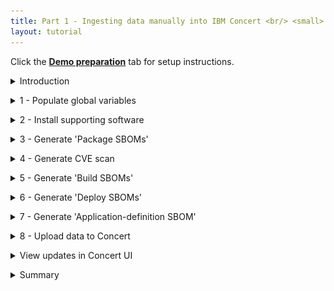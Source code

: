 ```yaml
---
title: Part 1 - Ingesting data manually into IBM Concert <br/> <small> <i> Tech Sales enablement </i> </small>
layout: tutorial
---
```


<span id="top"></span>

Click the [**Demo preparation**](demo-preparation) tab for setup instructions.

<details markdown="1">

<summary>Introduction</summary>

In this video, we’ll show you how to ingest data into IBM Concert. 

The first part of the video will walk you through the manual process to help you understand the details of how Concert works. 

Let’s start with ingesting data manually into Concert. This is important for your understanding the different types of data and formats that Concert supports. 

For our demo, we’ll use the Quote of the Day application, which consists of 10 microservices. The final result will showcase a populated Concert Arena View with all the underlying components of the application and the prioritized CVEs.

Let’s get started.

<br/>

</details>

<p/>

<details markdown="1">

<summary>1 - Populate global variables</summary>

<inline-notification text="Line numbers may vary as helper scripts get updated."></inline-notification>

| **Terms** | **Screenshot** | **Description** |
| :--- | :--- | :--- |
| Line 51: <br/> **PLATFORM_ARCH** | <img src="images/1-1.png" width="700" /> | Placeholder |
| **Placeholder** | <img src="images/1-2.png" width="700" /> | Placeholder |
| **Placeholder** | <img src="images/1-3.png" width="750" /> | Placeholder |
| **Placeholder** | <img src="images/1-4.png" width="300" /> | Placeholder |
| **Application criticality** | <img src="images/1-5.png" width="350" /> | Placeholder |
| **Placeholder** | <img src="images/1-6.png" width="350" /> | Placeholder | 
| **Placeholder** | <img src="images/1-7.png" width="350" /> | Placeholder |
| **Placeholder** | <img src="images/1-8.png" width="350" /> | Placeholder |
| **Placeholder** | <img src="images/1-9.png" width="350" /> | Placeholder |
| **Placeholder** | <img src="images/1-10.png" width="800" /> | Placeholder |
| **Placeholder** | <img src="images/1-11.png" width="350" /> | Placeholder |
| **Placeholder** | <img src="images/1-12.png" width="350" /> | Placeholder |
| **Placeholder** | <img src="images/1-13.png" width="350" /> | Placeholder |
| **Placeholder** | <img src="images/1-14.png" width="600" /> | Placeholder |
| **Placeholder** | <img src="images/1-15.png" width="350" /> | Placeholder |
| **Placeholder** | <img src="images/1-16.png" width="350" /> | Placeholder |
| **Placeholder** | <img src="images/1-17.png" width="300" /> | Placeholder |
| **Placeholder** | <img src="images/1-18.png" width="400" /> | Placeholder |
| **Placeholder** | <img src="images/1-19.png" width="450" /> | Placeholder |

With the helper scripts downloaded, we are now ready populate application environment variables needed by the Concert toolkit. 

We begin by opening the concert-pm-utils repo code we downloaded in the pre-requisites section and open the global_environment_variables file. This file contains all the details of the demo qotd application and its environment.

<!-- <Show source code for install script> -->

At the top of the file is some information about the repository and script setup. 

The first thing we need to do is on line 51 where we define the operating system we’re working on. For Mac and Linux users, we set the value of the PLATFORM_ARCH property "linux/amd64".
<br/> <img src="images/1-1.png" width="1000" />

The next line to update is line 58, where we specify the container platform for building our images. You can choose either Docker or Podman. For this demo, we'll use Docker, so we’ll enter 1 in this field.
<br/> <img src="images/1-2.png" width="900" />

After that, we scroll down to the demo app section and give the application a name. 
<br/> <img src="images/1-3.png" width="1100" />

On line 79, we’ll name it "quote-of-the-day."
<br/> <img src="images/1-4.png" width="400" />

The next step is to define how critical this application is to our organization. We’ll use a scale from 1 to 5, with 1 being the least critical and 5 being the most. For this demo, we'll set the criticality to 4. The criticality rating plays a big role in how Concert calculates the risk score, so setting this value correctly is key to getting the most out of Concert’s prioritization recommendations.
<br/> <img src="images/1-5.png" width="450" />

Next, on line 91, we’ll list the URLs where the source code for the qotd application is stored. Our qotd application is set up as a polyrepo in GitLab, which means each microservice has its own repository. Since the qotd application has 10 microservices, we’ll enter 10 repository URLs in this variable.
<br/> <img src="images/1-6.png" width="450" />

Since we’re using the latest version of the application, we will set the next variable to "latest" on line 104.
<br/> <img src="images/1-7.png" width="400" />

Since this is a manual script with all the information being static, we need to populate the next variable with all the different microservices or components of the application on line 107. This is a positional array, so the order of the microservices listed here is important. For example, the first microservice corresponds to the first repository we listed earlier, and the same order will apply to the other variables below.
<br/> <img src="images/1-8.png" width="450" />

Next on line 122, we will list the names of the microservice repos in the same order as they are above.
<br/> <img src="images/1-9.png" width="450" />

Next, we’ll specify the folder where the source code for each microservice is located on your machine. We’ll use the relative path for this.
<br/> <img src="images/1-10.png" width="1200" />

Next, we’ll fill in the next variable with the URL for each of the images corresponding to the microservices listed above. As mentioned earlier, each microservice should have exactly one image.
<br/> <img src="images/1-11.png" width="400" />

Next, we’ll enter the tags for each image. For this exercise, we’ll be working with the latest images, so we’ll use the tag "latest."
<br/> <img src="images/1-12.png" width="400" />

Next, we’ll specify the branch for each of the repositories we listed earlier. For this exercise, we’ll be working with the "main" branch, so let’s enter "main" for each repository.
<br/> <img src="images/1-13.png" width="400" />

The next variable is a list of all the access points used by the microservices in this application. We’ll use an array of strings, with each element separated by a specific separator character. For each access point we will provide the name of the microservice it belongs to, the name of the environment the access point is on (for example, dev, qa, stage, prod), the name of the access point, the url of the access point, and most importantly, the visibility or exposure of the access point, either public or private. It’s useful to note that if no exposure parameter is provided, Concert will default it to public.

Each microservice can have multiple access points. For this exercise, we’ll fill line 204 with 23 access points.
<br/> <img src="images/1-14.png" width="750" />

The next few variables would normally be populated automatically in a CI/CD pipeline. However, for this exercise, we will manually set the build number to 56 on line 231. Then, we’ll set the Inventory build number to 9 on line 233 and the URN Prefix on line 235 to "urn:ibm:appmgmt"
<br/> <img src="images/1-15.png" width="400" />

Next, let’s fill in the next section with the details of the Kubernetes container used in this exercise.
<br/> <img src="images/1-16.png" width="450" />

Finally, let’s populate the variables on lines 257 to 260 with the company's contact information. This information is necessary for generating the Application Definition SBOM. For this exercise, we’ll use IBM’s information to fill these variables.
<br/> <img src="images/1-17.png" width="400" />

We’ve finished setting up our demo app. Now, let’s configure the system variables. The global_environment.variables file is already prepopulated with the information needed to download the toolkit and other supporting details. However, we still need to provide the information for the IBM Concert instance that we’ll be using in this exercise.

On line 322, enter the token obtained from your IBM Concert console. Keep "0000-0000-0000-0000" as the instance ID on line 320.
<br/> <img src="images/1-18.png" width="600" />

Now let’s fill in the information required to connect remotely to IBM Concert through its API. On line 312, populate the CONCERT_INGESTION_USER with any admin username; for this exercise, we’ll use "ibmconcert." Next, enter the password on line 314; we’ll use "ITZtemp42024". Then, on line 318, populate CONCERT_INGESTION_ENDPOINT with the full URL of the IBM Concert instance. 
<br/> <img src="images/1-19.png" width="600" />

**[Go to top](#top)**

<br/><br/>

</details>

<p/>

<details markdown="1">

<summary>2 - Install supporting software</summary>

With the environment variables populated, we can now install the software needed to run this demo. 

To install all supporting software, we run the install_supporting_software shell script. The script will install software like the IBM Concert toolkit, Grype, Docker, and many others needed for this demo.

Run the install_pre_reqs.sh shell script:

<code class="code-block"> ./install_pre_reqs.sh </code>

The shell script will install the following: <br/>

| **Software** | **Description** |
| :--- | :--- |
| **IBM Concert toolkit** | Framework required to generate SBOMs and interact with IBM Concert APIs |
| **grype** | Vulnerability scanner for container images and filesystems |
| **Syft** | Tool for generating SBOMs from container images and filesystems |
| **cdxgen** | Tool required to generate CycloneDX SBOMs for various programming languages |
| **Python3** and **pip3** | Essential for running Python scripts and managing Python packages |
| **Homebrew** | Package manager for macOS that simplifies the installation, updating and management of software and libraries |
| **Node.js** | Required to enable the execution of JavaScript code server-side and the development of scalable network applications |
| **nvm** | Enable you to manage multiple versions of Node.js, making it easy to switch between different versions for various projects and development environments |
| **rpm** | Needed for installing certain packages like Syft |
| **Gradle** | Open-source build automation tool that streamlines the building, testing and deployment of software projects with its flexible and powerful capabilities |
| **jq** | Lightweight and flexible command-line JSON processor, essential for parsing, manipulating and transforming JSON data |
| **Bazel** | Powerful build and test tool that automates the process of compiling and testing large codebases efficiently |
| **GitHub CLI** | Tool for managing GitHub repositories from the command line |
| **Docker** | Platform for running and deploying containers and applications |

<img src="images/2-1.png" width="800" />

**[Go to top](#top)**

<br/><br/>

</details>

<p/>

<details markdown="1">

<summary>3 - Generate 'Package SBOMs'</summary>

Now let’s walk through how to ingest SBOMs (Software Bill of Materials) and CVEs into IBM Concert.

This slide shows the two variations of SBOMs that IBM Concert ingests.
<br/> <img src="images/sboms.jpeg" width="800" />

On the left, we see that Concert ingests the industry standard cycloneDX SBOM generated by various tools like cycloneDX, Syft and CDXgen. These SBOMs are called Package SBOMs.

On the right, we see that Concert also ingests SBOMs that are specific to Concert. These SBOMs are extenstions of the cycloneDX format and are customized for Concert. These SBOMs are called ‘Concert-defined’ SBOMs. 

| **Concert-defined SBOMs** | **Details** |
| :--- | :--- | :--- | :--- |
| **Build SBOMs** | For each individual microservice, provides an inventory of: <br/> • Associated images and their versions <br/> • Repositories and their branches|
| **Deploy SBOMs** | For each combination of microservice and environment, provides an inventory of: <br/> • Access points <br/> • External dependencies |
| **Application-definition SBOM** | Defines the boundaries of an application, including the following underlying elements: <br/> • Microservices <br/> • Repositories <br/> • Images <br/> • Environments <br/> • Application criticality <br/> • Access points and their exposure levels |

The first SBOM file is the Package SBOM: which gets its name because Concert takes an inventory of what’s in the software packages. Concert ingests two types of package SBOMs, one that scans the the source code and the second that scans the images.

<!-- <show section in script where toolkit image is pulled> -->

We will use the IBM Concert Toolkit (v1.0.1) to generate both types of package SBOMs.

<img src="images/3-1.png" width="800" />

<!-- <show section in script where code scan is called> -->

The code scan command in the Concert toolkit uses CDXgen to analyze the codebase, identifying all software packages and dependencies.

<!-- <show section in script where image scan is called> -->

The image scan command uses Syft to analyze the containerized application image for vulnerabilities and compliance issues, ensuring the image is secure before deployment.

In both cases, the toolkit generates a JSON file in standard CycloneDX format.

To execute both tasks we will run the generate_package_sbom.sh shell script: <br/><br/> <code class="code-block"> ./generate_package_sbom.sh </code>

The output of this command will be an image-scan SBOM and a code-scan SBOM file for each microservice.

<!-- <show generated package SBOM files on the computer> -->

<img src="images/3-2.png" width="800" />

<img src="images/3-3.png" width="800" />

**[Go to top](#top)**

<br/><br/>

</details>

<p/>

<details markdown="1">

<summary>4 - Generate CVE scan</summary>

The next step involves using Grype to conduct a vulnerability scan by analyzing container images. We chose Grype for this demo because it’s open source, but customers will often use tools like Twistlock or Trivy.

<!-- <show script where Grype command is called and how it’s converting it to a format that Concert can accept> -->

This process is carried out by executing the generate_cve_csv_file.sh  shell script: <br/><br/> <code class="code-block"> ./generate_cve_csv_file.sh </code>

The output of this command will be a CVE file in CSV format for each microservice image in the application.

<!-- <show CVE scans generated on the computer> -->

<img src="images/4-1.png" width="800" />

Here we can see CVE scan files generated, one for every microservice image in our qotd application.

**[Go to top](#top)**

<br/><br/>

</details>

<p/>

<details markdown="1">

<summary>5 - Generate 'Build SBOMs'</summary>

IBM concert ingests custom SBOM files called ConcertDef. These are an extension of the cycloneDX format. The three concert-defined SBOMs are called: Build, Deploy, and Application Definition.

Let’s start with the Build SBOM.

We will use the toolkit to generate the build SBOM file, which is a detailed inventory that includes information about the libraries, frameworks, tools, and other dependencies that were used to build the software application.

<!-- <show script where build-sbom command is called> -->

This process is carried out by executing the generate_build_sbom.sh shell script: <br/><br/> <code class="code-block"> ./generate_build_sbom.sh </code>

For each microservice image of the target application, a build SBOM  will be generated in the ./toolkit-data directory.

<!-- <show files in toolkit data directory> -->

<!-- <open one build sbom> -->

<img src="images/5-1.png" width="800" />

**[Go to top](#top)**

<br/><br/>

</details>

<p/>

<details markdown="1">

<summary>6 - Generate 'Deploy SBOMs'</summary>

The next step involves using the toolkit to generate the deploy SBOM file where the public and private access points are defined. The deploy SBOM focuses on the software as it is actually deployed in a specific environment, including any environment-specific configurations or dependencies.

<!-- <show script where deploy-sbom command is called> -->

This process is carried out by executing the generate_deploy_sbom.sh shell script: <br/><br/> <code class="code-block"> ./generate_deploy_sbom.sh </code>

For each pair of microservice and environment defined for the target application, a deploy SBOM will be generated in the ./toolkit-data directory. 

<!-- <show toolkit-data directory where SBOMs are generated (14)> --> 

involves using the toolkit to generate the Application Definition SBOM file, which is a detailed record of all elements involved in the application, from its core components to external dependencies, configuration settings, and runtime environments.

<img src="images/6-1.png" width="800" />

**[Go to top](#top)**

<br/><br/>

</details>

<p/>

<details markdown="1">

<summary>7 - Generate 'Application-definition SBOM'</summary>

The last SBOM to be generated is the Application definition SBOM. This SBOM is where the  application criticality is defined. As mentioned earlier the application criticality plays a significant role in Concert’s calculation of risk prioritization and recommendations.

<!-- <show script where app-definition command is called> -->

This process is carried out by executing the generate_app_def.sh shell script: <br/><br/> <code class="code-block"> ./generate_app_def.sh </code>

Unlike the other SBOMs, the Application-definition SBOM is defined at the application level instead of the microservice level. This enables Concert to have an application-centric view and only one Application-definition SBOM is required for each application, regardless of how many microservices it has.

An Application-definition SBOM will be generated in the ./toolkit-data directory. 

<!-- <show toolkit-data directory where Application Definition SBOM is generated (1)> -->

<img src="images/7-1.png" width="800" />

**[Go to top](#top)**

<br/><br/>

</details>

<p/>

<details markdown="1">

<summary>8 - Upload data to Concert</summary>

The final step is to upload all the generated data into IBM Concert to make it accessible in the Concert UI. This can be done by executing the upload_data_concert.sh  shell script. 

<!-- <show script with upload details> -->

This utility script automates the process, allowing multiple Concert-supported files to be uploaded at once, eliminating the need for manual uploads: <br/><br/> <code class="code-block"> ./upload_data_concert.sh </code>

Alternatively, you can manually upload all relevant files from the ./toolkit-data directory to IBM Concert using the user interface, one by one.

<inline-notification text="Once all files are processed, they will be zipped and moved to the ./processed folder."></inline-notification>

**[Go to top](#top)**

<br/><br/>

</details>

<p/>

<details markdown="1">

<summary>View updates in Concert UI</summary>

We can now log in to Concert to view the uploaded data.

<!-- <show arena view> -->

<!-- <show dimensions view of vulnerability> -->

**[Go to top](#top)**

<br/><br/>

</details>

<p/>

<details markdown="1">

<summary>Summary</summary>

Placeholder

**[Go to top](#top)**

<br/><br/>

</details>